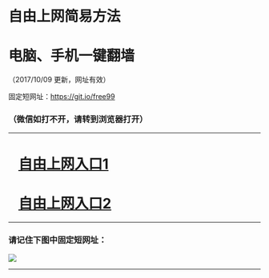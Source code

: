 ﻿# 自由上网简易方法

# 电脑、手机一键翻墙

（2017/10/09 更新，网址有效）

固定短网址：https://git.io/free99

### （微信如打不开，请转到浏览器打开）


***





# &nbsp;&nbsp; <a href="http://ft3198316195.fwq-tz-1001.info/fwqtz01.html?t=1009001202 " target="_blank">自由上网入口1</a>
# &nbsp;&nbsp; <a href="http://ft3119910195.fwq-tz-1002.info/fwqtz02.html?t=100900117240 " target="_blank">自由上网入口2</a>
***

### 请记住下图中固定短网址：

<img src="https://s3-us-west-2.amazonaws.com/fwq-1001/yjfq-20170905okok.png" /> 


***

